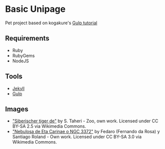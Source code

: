 # Basic Unipage

Pet project based on kogakure's [Gulp tutorial]

## Requirements

* Ruby
* RubyGems
* NodeJS

## Tools

* [Jekyll]
* [Gulp]

## Images

* ["Siberischer tiger de"] by S. Taheri - Zoo, own work. Licensed under CC BY-SA 2.5 via Wikimedia Commons.
* ["Nebulosa de Eta Carinae o NGC 3372"] by Fedaro (Fernando da Rosa) y Santiago Roland - Own work. Licensed under CC BY-SA 3.0 via Wikimedia Commons.


[Gulp tutorial]: https://github.com/kogakure/gulp-tutorial
[Jekyll]: http://jekyllrb.com
[Gulp]: http://gulpjs.com
["Siberischer tiger de"]: http://commons.wikimedia.org/wiki/File:Siberischer_tiger_de.jpg
["Nebulosa de Eta Carinae o NGC 3372"]: https://commons.wikimedia.org/wiki/File:Nebulosa_de_Eta_Carinae_o_NGC_3372.jpg
